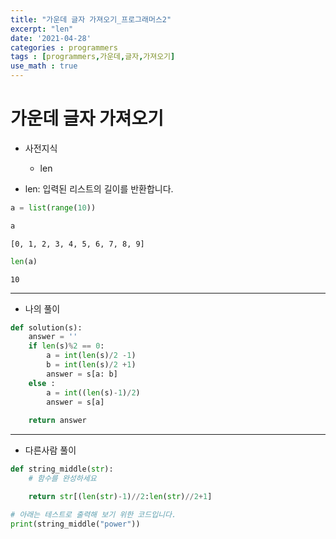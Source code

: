 ```yaml
---
title: "가운데 글자 가져오기_프로그래머스2"
excerpt: "len"
date: '2021-04-28'
categories : programmers
tags : [programmers,가운데,글자,가져오기]
use_math : true
---
```




# 가운데 글자 가져오기

* 사전지식
    * len

* len: 입력된 리스트의 길이를 반환합니다.


```python
a = list(range(10))
```


```python
a
```




    [0, 1, 2, 3, 4, 5, 6, 7, 8, 9]




```python
len(a)
```




    10



---

* 나의 풀이


```python
def solution(s):
    answer = ''
    if len(s)%2 == 0:
        a = int(len(s)/2 -1)
        b = int(len(s)/2 +1)
        answer = s[a: b]
    else :
        a = int((len(s)-1)/2)
        answer = s[a]
    
    return answer

```

---
* 다른사람 풀이


```python
def string_middle(str):
    # 함수를 완성하세요

    return str[(len(str)-1)//2:len(str)//2+1]

# 아래는 테스트로 출력해 보기 위한 코드입니다.
print(string_middle("power"))
```
